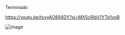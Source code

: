 Terminado

https://youtu.be/txvyAO894DY?si=MX5cRibV1YTq1voB


![image](https://github.com/HiramJJG/U3-A1DisenoLogin/assets/144726165/fb56a5ed-3a04-4ccc-84ca-523857ad19b1)





